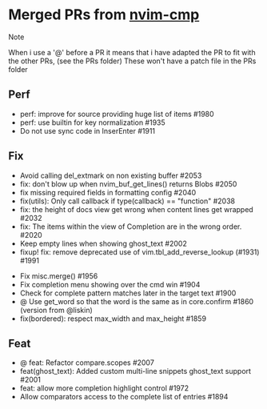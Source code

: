 # Merged PRs from [nvim-cmp](https://github.com/hrsh7th/nvim-cmp)

> [!NOTE]
> When i use a '@' before a PR it means that i have adapted the PR to fit with the other PRs, (see the PRs folder)
> These won't have a patch file in the PRs folder

## Perf
- perf: improve for source providing huge list of items #1980
- perf: use builtin for key normalization #1935
- Do not use sync code in InserEnter #1911

## Fix
- Avoid calling del_extmark on non existing buffer #2053
- fix: don't blow up when nvim_buf_get_lines() returns Blobs #2050
- fix missing required fields in formatting config #2040 
- fix(utils): Only call callback if type(callback) == "function" #2038
- fix: the height of docs view get wrong when content lines get wrapped #2032
- fix: The items within the view of Completion are in the wrong order. #2020
- Keep empty lines when showing ghost_text #2002
- fixup! fix: remove deprecated use of vim.tbl_add_reverse_lookup (#1931) #1991
<!-- - @ Use keyword_pattern for is_symbol check #1975  -->
- Fix misc.merge() #1956
- Fix completion menu showing over the cmd win #1904
- Check for complete pattern matches later in the target text #1900
- @ Use get_word so that the word is the same as in core.confirm #1860 (version from @liskin)
- fix(bordered): respect max_width and max_height #1859

## Feat
- @ feat: Refactor compare.scopes #2007
- feat(ghost_text): Added custom multi-line snippets ghost_text support #2001
- feat: allow more completion highlight control #1972
- Allow comparators access to the complete list of entries #1894

